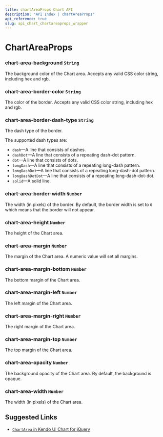 ```yaml
---
title: chartAreaProps Chart API
description: "API Index | chartAreaProps"
api_reference: true
slug: api_chart_chartareaprops_wrapper
---
```


# ChartAreaProps

### chart-area-background `String`

The background color of the Chart area. Accepts any valid CSS color string, including hex and rgb.

### chart-area-border-color `String`

The color of the border. Accepts any valid CSS color string, including hex and rgb.

### chart-area-border-dash-type `String`

The dash type of the border.

The supported dash types are:

* `dash`&mdash;A line that consists of dashes.
* `dashDot`&mdash;A line that consists of a repeating dash-dot pattern.
* `dot`&mdash;A line that consists of dots.
* `longDash`&mdash;A line that consists of a repeating long-dash pattern.
* `longDashDot`&mdash;A line that consists of a repeating long-dash-dot pattern.
* `longDashDotDot`&mdash;A line that consists of a repeating long-dash-dot-dot.
* `solid`&mdash;A solid line.

### chart-area-border-width `Number`

The width (in pixels) of the border. By default, the border width is set to `0` which means that the border will not appear.

### chart-area-height `Number`

The height of the Chart area.

### chart-area-margin `Number`

The margin of the Chart area. A numeric value will set all margins.

### chart-area-margin-bottom `Number`

The bottom margin of the Chart area.

### chart-area-margin-left `Number`

The left margin of the Chart area.

### chart-area-margin-right `Number`

The right margin of the Chart area.

### chart-area-margin-top `Number`

The top margin of the Chart area.

### chart-area-opacity `Number`

The background opacity of the Chart area. By default, the background is opaque.

### chart-area-width `Number`

The width (in pixels) of the Chart area.

## Suggested Links

* [`ChartArea` in Kendo UI Chart for jQuery](https://docs.telerik.com/kendo-ui/api/javascript/dataviz/ui/chart/configuration/chartarea)
